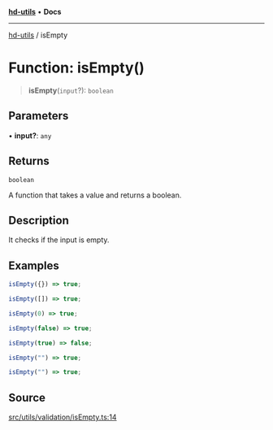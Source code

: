 [**hd-utils**](../README.md) • **Docs**

***

[hd-utils](../globals.md) / isEmpty

# Function: isEmpty()

> **isEmpty**(`input`?): `boolean`

## Parameters

• **input?**: `any`

## Returns

`boolean`

A function that takes a value and returns a boolean.

## Description

It checks if the input is empty.

## Examples

```ts
isEmpty({}) => true;
```

```ts
isEmpty([]) => true;
```

```ts
isEmpty(0) => true;
```

```ts
isEmpty(false) => true;
```

```ts
isEmpty(true) => false;
```

```ts
isEmpty("") => true;
```

```ts
isEmpty("") => true;
```

## Source

[src/utils/validation/isEmpty.ts:14](https://github.com/AhmadHddad/h-utils/blob/b1dfa95e218c9605f39fc234662ef50e62fadcb8/src/utils/validation/isEmpty.ts#L14)
